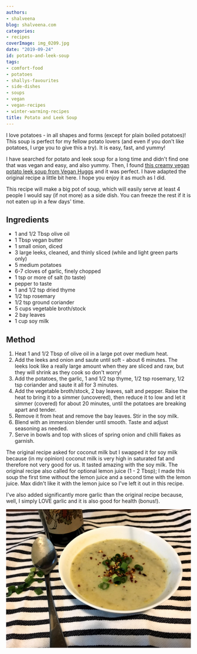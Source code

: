 ```yaml
---
authors:
- shalveena
blog: shalveena.com
categories:
- recipes
coverImage: img_0209.jpg
date: "2019-09-24"
id: potato-and-leek-soup
tags:
- comfort-food
- potatoes
- shallys-favourites
- side-dishes
- soups
- vegan
- vegan-recipes
- winter-warming-recipes
title: Potato and Leek Soup
---
```


I love potatoes - in all shapes and forms (except for plain boiled potatoes)! This soup is perfect for my fellow potato lovers (and even if you don't like potatoes, I urge you to give this a try). It is easy, fast, and yummy!

I have searched for potato and leek soup for a long time and didn't find one that was vegan and easy, and also yummy. Then, I found [this creamy vegan potato leek soup from Vegan Huggs](https://veganhuggs.com/creamy-vegan-potato-leek-soup/) and it was perfect. I have adapted the original recipe a little bit here. I hope you enjoy it as much as I did.

This recipe will make a big pot of soup, which will easily serve at least 4 people I would say (if not more) as a side dish. You can freeze the rest if it is not eaten up in a few days' time.

## Ingredients

- 1 and 1/2 Tbsp olive oil
- 1 Tbsp vegan butter
- 1 small onion, diced
- 3 large leeks, cleaned, and thinly sliced (while and light green parts only)
- 5 medium potatoes
- 6-7 cloves of garlic, finely chopped
- 1 tsp or more of salt (to taste)
- pepper to taste
- 1 and 1/2 tsp dried thyme
- 1/2 tsp rosemary
- 1/2 tsp ground coriander
- 5 cups vegetable broth/stock
- 2 bay leaves
- 1 cup soy milk

## Method

1. Heat 1 and 1/2 Tbsp of olive oil in a large pot over medium heat.
2. Add the leeks and onion and saute until soft - about 6 minutes. The leeks look like a really large amount when they are sliced and raw, but they will shrink as they cook so don't worry!
3. Add the potatoes, the garlic, 1 and 1/2 tsp thyme, 1/2 tsp rosemary, 1/2 tsp coriander and saute it all for 3 minutes.
4. Add the vegetable broth/stock, 2 bay leaves, salt and pepper. Raise the heat to bring it to a simmer (uncovered), then reduce it to low and let it simmer (covered) for about 20 minutes, until the potatoes are breaking apart and tender.
5. Remove it from heat and remove the bay leaves. Stir in the soy milk.
6. Blend with an immersion blender until smooth. Taste and adjust seasoning as needed.
7. Serve in bowls and top with slices of spring onion and chilli flakes as garnish.

The original recipe asked for coconut milk but I swapped it for soy milk because (in my opinion) coconut milk is very high in saturated fat and therefore not very good for us. It tasted amazing with the soy milk. The original recipe also called for optional lemon juice (1 - 2 Tbsp); I made this soup the first time without the lemon juice and a second time with the lemon juice. Max didn't like it with the lemon juice so I've left it out in this recipe.

I've also added significantly more garlic than the original recipe because, well, I simply LOVE garlic and it is also good for health (bonus!).

![img_0209](images/img_0209.jpg)
